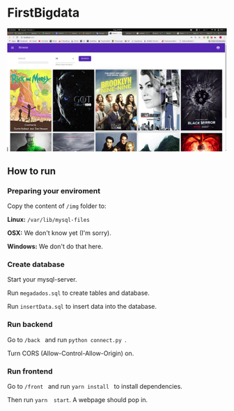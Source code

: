 # FirstBigdata

![example](https://github.com/gabsmoreira/FirstBigdata/blob/master/Diagrama/top.png?raw=true)


## How to run

### Preparing your enviroment
Copy the content of ```/img``` folder to:

**Linux:** ```/var/lib/mysql-files```

**OSX:** We don't know yet (I'm sorry).

**Windows:** We don't do that here.

### Create database
Start your mysql-server.

Run ```megadados.sql``` to create tables and database.

Run ```insertData.sql``` to insert data into the database.

### Run backend
Go to ```/back ``` and run ```python connect.py ```.

Turn CORS (Allow-Control-Allow-Origin) on. 


### Run frontend
Go to ```/front ``` and run ```yarn install ``` to install dependencies.

Then run ```yarn  start```. A webpage should pop in.
